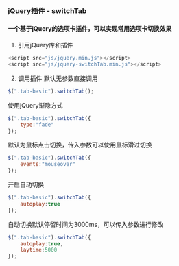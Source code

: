 ### jQuery插件 - switchTab
#### 一个基于jQuery的选项卡插件，可以实现常用选项卡切换效果
1. 引用jQuery库和插件
```javascript
<script src="js/jquery.min.js"></script>
<script src="js/jquery-switchTab.min.js"></script>
```
2. 调用插件
默认无参数直接调用
```javascript
$(".tab-basic").switchTab();
```
使用jQuery渐隐方式
```javascript
$(".tab-basic").switchTab({
	type:"fade"
});
```
默认为鼠标点击切换，传入参数可以使用鼠标滑过切换
```javascript
$(".tab-basic").switchTab({
	events:"mouseover"
});
```
开启自动切换
```javascript
$(".tab-basic").switchTab({
	autoplay:true
});
```
自动切换默认停留时间为3000ms，可以传入参数进行修改
```javascript
$(".tab-basic").switchTab({
	autoplay:true,
	laytime:5000
});
```